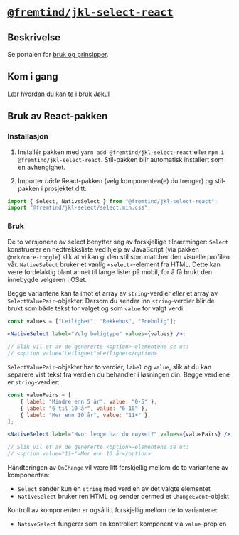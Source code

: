 # [`@fremtind/jkl-select-react`](https://jokul.fremtind.no/komponenter/select)

## Beskrivelse

Se portalen for [bruk og prinsipper](https://jokul.fremtind.no/komponenter/select).

## Kom i gang

[Lær hvordan du kan ta i bruk Jøkul](https://jokul.fremtind.no/developer/getting-started/)

## Bruk av React-pakken

### Installasjon

1. Installér pakken med `yarn add @fremtind/jkl-select-react` eller `npm i @fremtind/jkl-select-react`. Stil-pakken blir automatisk installert som en avhengighet.

2. Importer _både_ React-pakken (velg komponenten(e) du trenger) og stil-pakken i prosjektet ditt:

```js
import { Select, NativeSelect } from "@fremtind/jkl-select-react";
import "@fremtind/jkl-select/select.min.css";
```

### Bruk

De to versjonene av select benytter seg av forskjellige tilnærminger: `Select` konstruerer en nedtrekksliste ved hjelp av JavaScript (via pakken `@nrk/core-toggle`) slik at vi kan gi den stil som matcher den visuelle profilen vår. `NativeSelect` bruker et vanlig `<select>`-element fra HTML. Dette kan være fordelaktig blant annet til lange lister på mobil, for å få brukt den innebygde velgeren i OSet.

Begge variantene kan ta imot et array av `string`-verdier _eller_ et array av `SelectValuePair`-objekter. Dersom du sender inn `string`-verdier blir de brukt som både tekst for valget og som `value` for valgt verdi:

```jsx
const values = ["Leilighet", "Rekkehus", "Enebolig"];

<NativeSelect label="Velg boligtype" values={values} />;

// Slik vil et av de genererte <option>-elementene se ut:
// <option value="Leilighet">Leilighet</option>
```

`SelectValuePair`-objekter har to verdier, `label` og `value`, slik at du kan separere vist tekst fra verdien du behandler i løsningen din. Begge verdiene er `string`-verdier:

```jsx
const valuePairs = [
    { label: "Mindre enn 5 år", value: "0-5" },
    { label: "6 til 10 år", value: "6-10" },
    { label: "Mer enn 10 år", value: "11+" },
];

<NativeSelect label="Hvor lenge har du røyket?" values={valuePairs} />;

// Slik vil et av de genererte <option>-elementene se ut:
// <option value="11+">Mer enn 10 år</option>
```

Håndteringen av `OnChange` vil være litt forskjellig mellom de to variantene av komponenten:

-   `Select` sender kun en `string` med verdien av det valgte elementet
-   `NativeSelect` bruker ren HTML og sender dermed et `ChangeEvent`-objekt

Kontroll av komponenten er også litt forskjellig mellom de to variantene:

-   `NativeSelect` fungerer som en kontrollert komponent via `value`-prop'en
